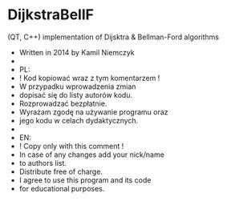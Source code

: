 # DijkstraBellF
(QT, C++) implementation of Dijsktra &amp; Bellman-Ford algorithms

 * Written in 2014 by Kamil Niemczyk
 *
 * PL:
 * ! Kod kopiować wraz z tym komentarzem !
 * W przypadku wprowadzenia zmian
 * dopisać się do listy autorów kodu.
 * Rozprowadzać bezpłatnie.
 * Wyrażam zgodę na używanie programu oraz
 * jego kodu w celach dydaktycznych.
 * 
 * EN:
 * ! Copy only with this comment !
 * In case of any changes add your nick/name
 * to authors list.
 * Distribute free of charge.
 * I agree to use this program and its code
 * for educational purposes.
